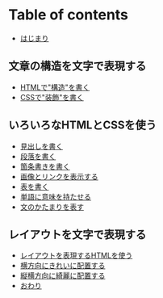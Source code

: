 # Table of contents

* [はじまり][1]

## 文章の構造を文字で表現する <a id="01"></a>

* [HTMLで"構造"を書く][2]
* [CSSで"装飾"を書く][3]

## いろいろなHTMLとCSSを使う <a id="02"></a>

* [見出しを書く][4]
* [段落を書く][5]
* [箇条書きを書く][6]
* [画像とリンクを表示する][7]
* [表を書く][8]
* [単語に意味を持たせる][9]
* [文のかたまりを表す][10]

## レイアウトを文字で表現する <a id="03"></a>

* [レイアウトを表現するHTMLを使う][11]
* [横方向にきれいに配置する][12]
* [縦横方向に綺麗に配置する][13]
* [おわり][14]

[1]:	README.md
[2]:	01/01-01.md
[3]:	01/01-02.md
[4]:	02/02-01.md
[5]:	02/02-02.md
[6]:	02/02-03.md
[7]:	02/02-04.md
[8]:	02/02-05.md
[9]:	02/02-06.md
[10]:	02/02-07.md
[11]:	03/03-01.md
[12]:	03/03-02.md
[13]:	03/03-03.md
[14]:	03/99.md